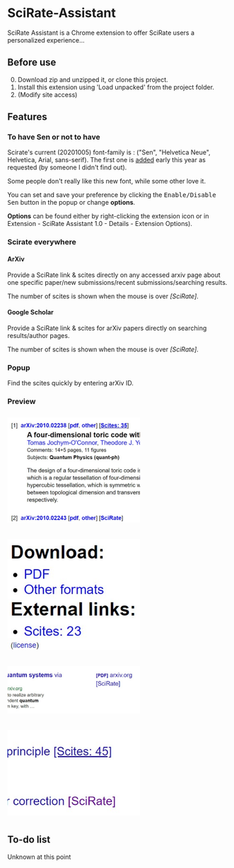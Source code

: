 # SciRate-Assistant
SciRate Assistant is a Chrome extension to offer SciRate users a personalized experience...

## Before use
0. Download zip and unzipped it, or clone this project.
1. Install this extension using 'Load unpacked' from the project folder.
2. (Modify site access)

## Features
### To have Sen or not to have
Scirate's current (20201005) font-family is : ("Sen", "Helvetica Neue", Helvetica, Arial, sans-serif). The first one is [added](https://github.com/scirate/scirate/commit/a6e666a7ffa8519e81adcea2464b3563198382d3) early this year as requested (by someone I didn't find out).

Some people don't really like this new font, while some other love it.

You can set and save your preference by clicking the <kbd>Enable/Disable Sen</kbd> button in the popup or change **options**. 

**Options** can be found either by right-clicking the extension icon or in Extension - SciRate Assistant 1.0 - Details - Extension Options).


### Scirate everywhere

#### ArXiv
Provide a SciRate link & scites directly on any accessed arxiv page about one specific paper/new submissions/recent submissions/searching results.

The number of scites is shown when the mouse is over *[SciRate]*.  

#### Google Scholar
Provide a SciRate link & scites for arXiv papers directly on searching results/author pages. 

The number of scites is shown when the mouse is over *[SciRate]*.  

### Popup
Find the scites quickly by entering arXiv ID.

### Preview
<p style=">
<img src="/images/popup.jpg" width="300px" style="margin:10px 0px; border:2px;">
</p>
<p style=">
<img src="/images/arxiv-search.jpg" width="300px" style="margin:10px 0px; border:2px;">
</p>
<p>
<img src="/images/arxiv-recent.jpg" width="300px" style="margin:10px 0px; border:2px;">
</p>
<p>
<img src="/images/arxiv-single-paper.jpg" width="300px" style="margin:10px 0px; border:2px;">
</p>
<p>
<img src="/images/scholar-search.jpg" width="300px" style="margin:10px 0px; border:2px;">
</p>
<p>
<img src="/images/scholar-profile.jpg" width="300px" style="margin:10px 0px; border:2px;">
</p>

## To-do list
Unknown at this point
